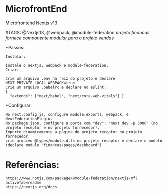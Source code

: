 # MicrofrontEnd
Microfrontend Nextjs v13

#TAGS: @Nextjs13, @webpack, @module-federation
*projeto financas fornece componente modular para o projeto vendas*

*Passos:

	Instalar:

	Instale o nextjs, webpack e module-federation.
	Criar:

	Crie um arquivo .env na raiz do projeto e declare NEXT_PRIVATE_LOCAL_WEBPACK=true
	Crie um arquivo .babelrc e declare no eslint:
	{
	  "extends": ["next/babel", "next/core-web-vitals"]	}

   	
	

*Configurar:

	No next.config.js, configure module.exports, webpack, e NextFederationPlugin.
	No package.json, configure a porta com "dev": "next dev -p 3000" (no projeto receptor e no projeto fornecedor).
	Importe dinamicamente a página do projeto receptor no projeto fornecedor.
	crie arquivo @types/module.d.ts no projeto receptor e declare o modulo (declare module "financas/pages/dashboard")

# Referências:
	https://www.npmjs.com/package/@module-federation/nextjs-mf?activeTab=readme
	https://nextjs.org/docs



